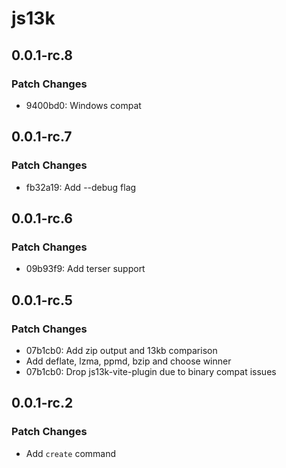 # js13k

## 0.0.1-rc.8

### Patch Changes

- 9400bd0: Windows compat

## 0.0.1-rc.7

### Patch Changes

- fb32a19: Add --debug flag

## 0.0.1-rc.6

### Patch Changes

- 09b93f9: Add terser support

## 0.0.1-rc.5

### Patch Changes

- 07b1cb0: Add zip output and 13kb comparison
- Add deflate, lzma, ppmd, bzip and choose winner
- 07b1cb0: Drop js13k-vite-plugin due to binary compat issues

## 0.0.1-rc.2

### Patch Changes

- Add `create` command
